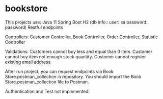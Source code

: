 # bookstore

This projects use:
  Java 11 Spring Boot
  H2 (db info:: user: sa password: password)
  Restful endpoints
  
Controllers:
  Customer Controller,
  Book Controller,
  Order Controller,
  Statistic Controller
    
Validations:
  Customers cannot buy less and equal than 0 item.
  Customer cannot buy item not enough stock quantity.
  Customer cannot register existing email address.
  
After run project, you can request endpoints via Book Store.postman_collection in repository.
You should import the Book Store.postman_collection file to Postman. 

Authentication and Test not implemented.
